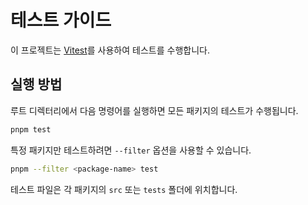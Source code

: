# 테스트 가이드

이 프로젝트는 [Vitest](https://vitest.dev/)를 사용하여 테스트를 수행합니다.

## 실행 방법

루트 디렉터리에서 다음 명령어를 실행하면 모든 패키지의 테스트가 수행됩니다.

```bash
pnpm test
```

특정 패키지만 테스트하려면 `--filter` 옵션을 사용할 수 있습니다.

```bash
pnpm --filter <package-name> test
```

테스트 파일은 각 패키지의 `src` 또는 `tests` 폴더에 위치합니다.

